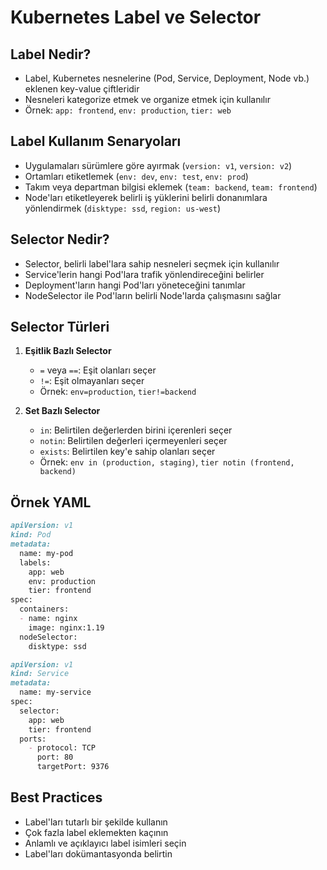 # Kubernetes Label ve Selector

## Label Nedir?
- Label, Kubernetes nesnelerine (Pod, Service, Deployment, Node vb.) eklenen key-value çiftleridir
- Nesneleri kategorize etmek ve organize etmek için kullanılır
- Örnek: `app: frontend`, `env: production`, `tier: web`

## Label Kullanım Senaryoları
- Uygulamaları sürümlere göre ayırmak (`version: v1`, `version: v2`)
- Ortamları etiketlemek (`env: dev`, `env: test`, `env: prod`)
- Takım veya departman bilgisi eklemek (`team: backend`, `team: frontend`)
- Node'ları etiketleyerek belirli iş yüklerini belirli donanımlara yönlendirmek (`disktype: ssd`, `region: us-west`)

## Selector Nedir?
- Selector, belirli label'lara sahip nesneleri seçmek için kullanılır
- Service'lerin hangi Pod'lara trafik yönlendireceğini belirler
- Deployment'ların hangi Pod'ları yöneteceğini tanımlar
- NodeSelector ile Pod'ların belirli Node'larda çalışmasını sağlar

## Selector Türleri
1. **Eşitlik Bazlı Selector**
   - `=` veya `==`: Eşit olanları seçer
   - `!=`: Eşit olmayanları seçer
   - Örnek: `env=production`, `tier!=backend`

2. **Set Bazlı Selector**
   - `in`: Belirtilen değerlerden birini içerenleri seçer
   - `notin`: Belirtilen değerleri içermeyenleri seçer
   - `exists`: Belirtilen key'e sahip olanları seçer
   - Örnek: `env in (production, staging)`, `tier notin (frontend, backend)`

## Örnek YAML

```yaml:kemal/kubernetes/kind/0-1label-selector.md
apiVersion: v1
kind: Pod
metadata:
  name: my-pod
  labels:
    app: web
    env: production
    tier: frontend
spec:
  containers:
  - name: nginx
    image: nginx:1.19
  nodeSelector:
    disktype: ssd
```

```yaml:kemal/kubernetes/kind/0-1label-selector.md
apiVersion: v1
kind: Service
metadata:
  name: my-service
spec:
  selector:
    app: web
    tier: frontend
  ports:
    - protocol: TCP
      port: 80
      targetPort: 9376
```

## Best Practices
- Label'ları tutarlı bir şekilde kullanın
- Çok fazla label eklemekten kaçının
- Anlamlı ve açıklayıcı label isimleri seçin
- Label'ları dokümantasyonda belirtin
